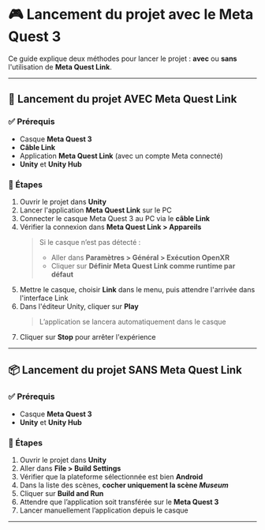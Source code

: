 # 🎮 Lancement du projet avec le Meta Quest 3

Ce guide explique deux méthodes pour lancer le projet : **avec** ou **sans** l'utilisation de **Meta Quest Link**.

---

## 🔗 Lancement du projet AVEC Meta Quest Link

### ✅ Prérequis
- Casque **Meta Quest 3**
- **Câble Link**
- Application **Meta Quest Link** (avec un compte Meta connecté)
- **Unity** et **Unity Hub**

### 🚀 Étapes
1. Ouvrir le projet dans **Unity**
2. Lancer l'application **Meta Quest Link** sur le PC
3. Connecter le casque Meta Quest 3 au PC via le **câble Link**
4. Vérifier la connexion dans **Meta Quest Link > Appareils**  
   > Si le casque n’est pas détecté :  
   > - Aller dans **Paramètres > Général > Exécution OpenXR**  
   > - Cliquer sur **Définir Meta Quest Link comme runtime par défaut**
5. Mettre le casque, choisir **Link** dans le menu, puis attendre l'arrivée dans l'interface Link
6. Dans l'éditeur Unity, cliquer sur **Play**  
   > L’application se lancera automatiquement dans le casque
7. Cliquer sur **Stop** pour arrêter l'expérience

---

## 📦 Lancement du projet SANS Meta Quest Link

### ✅ Prérequis
- Casque **Meta Quest 3**
- **Unity** et **Unity Hub**

### 🚀 Étapes
1. Ouvrir le projet dans **Unity**
2. Aller dans **File > Build Settings**
3. Vérifier que la plateforme sélectionnée est bien **Android**
4. Dans la liste des scènes, **cocher uniquement la scène _Museum_**
5. Cliquer sur **Build and Run**
6. Attendre que l’application soit transférée sur le **Meta Quest 3**
7. Lancer manuellement l’application depuis le casque

---

